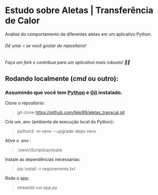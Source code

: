 # Estudo sobre Aletas | Transferência de Calor
Análise do comportamento de diferentes aletas em um aplicativo Python.

###### Dê uma ⭐ se você gostar do repositório!
###### Faça um fork e contribua para um aplicativo mais robusto! 💪🏻

## Rodando localmente (<i>cmd</i> ou outro):

### Assumindo que você tem [Python](https://www.python.org/downloads/) e [Git](https://git-scm.com/) instalado.

Clone o repositório:
> git clone https://github.com/felp99/aletas_transcal.git

Crie um .env (ambiente de execução local do Python):
> python3 -m venv --upgrade-deps venv

Ative o .env :
> .\venv\Scripts\activate

Instale as dependências necessárias:
> pip install -r requirements.txt

Rode o app:
> streamlit run app.py
